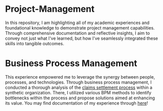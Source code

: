 # Project-Management

In this repository, I am highlighting all of my academic experiences and foundational knowledge to demonstrate project management capabilities. Through comprehensive documentation and reflective insights, I aim to convey not just what I've learned, but how I've seamlessly integrated these skills into tangible outcomes.

# Business Process Management

This experience empowered me to leverage the synergy between people, processes, and technologies. Through business process management, I conducted a thorough analysis of the [claims settlement process](https://github.com/dzavalapalafox/Project-Management/blob/main/BPM_Case_Scenario.pdf) within a synthetic organization. There, I utilized various BPM methods to identify bottlenecks within the process and propose solutions aimed at enhancing its value. You may find documentation of my experience through [here](https://github.com/dzavalapalafox/Project-Management/blob/main/BPM_Case%20_Study.pdf)!


